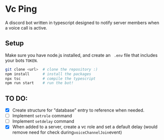 # Vc Ping
A discord bot written in typescript designed to notify server members when a voice call is active.

## Setup
Make sure you have node.js installed, and create an `` .env`` file that includes your bots ``TOKEN``.
 ```bash
git clone <url>  # clone the repository :)
npm install      # install the packages
npx tsc          # compile the typescript
npm run start    # run the bot!
```
## TO DO:
- [x]  Create structure for "database" entry to reference when needed.
- [ ]  Implement ``setrole`` command 
- [ ]  Implement ``setdelay`` command 
- [x] When added to a server, create a vc role and set a default delay (would remove need for check during`` voiceChannelJoin ``event)
